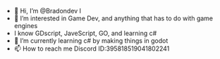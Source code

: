 - 👋 Hi, I’m @Bradondev I
- 👀 I’m interested in Game Dev, and anything that has to do with game engines
- I know GDscript, JaveScript, GO, and learning c#
- 🌱 I’m currently learning c# by making things in godot 
- 📫 How to reach me Discord ID:395818519041802241 


<!---
Bradondev/Bradondev is a ✨ special ✨ repository because its `README.md` (this file) appears on your GitHub profile.
You can click the Preview link to take a look at your changes.
--->
